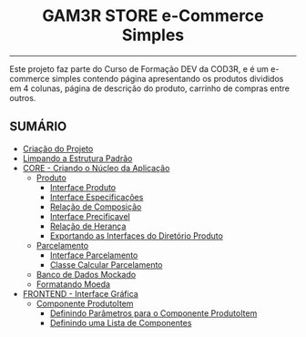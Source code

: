 <h1 align='center'>GAM3R STORE e-Commerce Simples</h1>

___

Este projeto faz parte do Curso de Formação DEV da COD3R, e é um e-commerce simples contendo página apresentando os produtos divididos em 4 colunas, página de descrição do produto, carrinho de compras entre outros.

## SUMÁRIO

- [Criação do Projeto](./DOCUMENTACAO.md/#criação-do-projeto)
- [Limpando a Estrutura Padrão](./DOCUMENTACAO.md/#limpando-a-estrutura-padrão)
- [CORE - Criando o Núcleo da Aplicação](./DOCUMENTACAO.md/#criando-o-núcleo-da-aplicação)
  - [Produto](./DOCUMENTACAO.md/#produto)
    - [Interface Produto](./DOCUMENTACAO.md/#interface-produto)
    - [Interface Especificações](./DOCUMENTACAO.md/#interface-especificações)
    - [Relação de Composição](./DOCUMENTACAO.md/#relação-composição)
    - [Interface Precificavel](./DOCUMENTACAO.md/#interface-precificavel)
    - [Relação de Herança](./DOCUMENTACAO.md/#relação-de-herança)
    - [Exportando as Interfaces do Diretório Produto](./DOCUMENTACAO.md/#exportando-as-interfaces-do-diretório-produto)
  - [Parcelamento](./DOCUMENTACAO.md/#parcelamento)
    - [Interface Parcelamento](./DOCUMENTACAO.md/#interface-parcelamento)
    - [Classe Calcular Parcelamento](./DOCUMENTACAO.md/#classe-calcular-parcelamento)
  - [Banco de Dados Mockado](./DOCUMENTACAO.md/#banco-de-dados-mockado)
  - [Formatando Moeda](./DOCUMENTACAO.md/#formatando-moeda)
- [FRONTEND - Interface Gráfica](./DOCUMENTACAO.md/#frontend---interface-gráfica)
  - [Componente ProdutoItem](./DOCUMENTACAO.md/#componente-produtoitem)
    - [Definindo Parâmetros para o Componente ProdutoItem](./DOCUMENTACAO.md/#definindo-parâmetros-para-o-componente-produtoitem)
    - [Definindo uma Lista de Componentes](./DOCUMENTACAO.md/#definindo-uma-lista-de-componentes)
